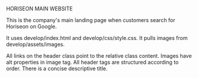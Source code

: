 HORISEON MAIN WEBSITE

This is the company's main landing page when customers search for Horiseon on Google.

It uses develop/index.html and develop/css/style.css. It pulls images from develop/assets/images.

All links on the header class point to the relative class content.
Images have alt properties in image tag.
All header tags are structured according to order.
There is a concise descriptive title.
